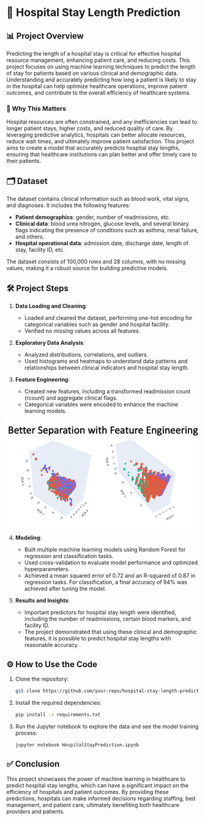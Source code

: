 
# 🏥 Hospital Stay Length Prediction

## 📊 Project Overview

Predicting the length of a hospital stay is critical for effective hospital resource management, enhancing patient care, and reducing costs. This project focuses on using machine learning techniques to predict the length of stay for patients based on various clinical and demographic data. Understanding and accurately predicting how long a patient is likely to stay in the hospital can help optimize healthcare operations, improve patient outcomes, and contribute to the overall efficiency of healthcare systems.

### 🎯 Why This Matters
Hospital resources are often constrained, and any inefficiencies can lead to longer patient stays, higher costs, and reduced quality of care. By leveraging predictive analytics, hospitals can better allocate resources, reduce wait times, and ultimately improve patient satisfaction. This project aims to create a model that accurately predicts hospital stay lengths, ensuring that healthcare institutions can plan better and offer timely care to their patients.

## 🗂️ Dataset
The dataset contains clinical information such as blood work, vital signs, and diagnoses. It includes the following features:
- **Patient demographics**: gender, number of readmissions, etc.
- **Clinical data**: blood urea nitrogen, glucose levels, and several binary flags indicating the presence of conditions such as asthma, renal failure, and others.
- **Hospital operational data**: admission date, discharge date, length of stay, facility ID, etc.

The dataset consists of 100,000 rows and 28 columns, with no missing values, making it a robust source for building predictive models.

## 🛠️ Project Steps
1. **Data Loading and Cleaning**: 
   - Loaded and cleaned the dataset, performing one-hot encoding for categorical variables such as gender and hospital facility.
   - Verified no missing values across all features.

2. **Exploratory Data Analysis**: 
   - Analyzed distributions, correlations, and outliers.
   - Used histograms and heatmaps to understand data patterns and relationships between clinical indicators and hospital stay length.

3. **Feature Engineering**: 
   - Created new features, including a transformed readmission count (rcount) and aggregate clinical flags.
   - Categorical variables were encoded to enhance the machine learning models.
  
![Featuren Engineering](./Slide1.jpeg)

4. **Modeling**: 
   - Built multiple machine learning models using Random Forest for regression and classification tasks.
   - Used cross-validation to evaluate model performance and optimized hyperparameters.
   - Achieved a mean squared error of 0.72 and an R-squared of 0.87 in regression tasks. For classification, a final accuracy of 94% was achieved after tuning the model.

5. **Results and Insights**: 
   - Important predictors for hospital stay length were identified, including the number of readmissions, certain blood markers, and facility ID.
   - The project demonstrated that using these clinical and demographic features, it is possible to predict hospital stay lengths with reasonable accuracy.

## ⚙️ How to Use the Code
1. Clone the repository:
   ```bash
   git clone https://github.com/your-repo/hospital-stay-length-prediction.git
   ```
2. Install the required dependencies:
   ```bash
   pip install -r requirements.txt
   ```
3. Run the Jupyter notebook to explore the data and see the model training process:
   ```bash
   jupyter notebook HospitalStayPrediction.ipynb
   ```

## ✅ Conclusion
This project showcases the power of machine learning in healthcare to predict hospital stay lengths, which can have a significant impact on the efficiency of hospitals and patient outcomes. By providing these predictions, hospitals can make informed decisions regarding staffing, bed management, and patient care, ultimately benefiting both healthcare providers and patients.
